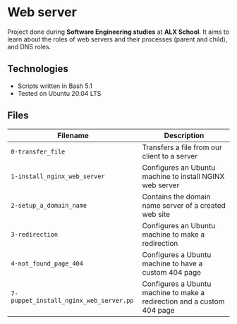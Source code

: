 # Web server
Project done during **Software Engineering studies** at **ALX School**. It aims to learn about the roles of web servers and their processes (parent and child), and DNS roles.

## Technologies
* Scripts written in Bash 5.1
* Tested on Ubuntu 20.04 LTS

## Files

| Filename | Description |
| -------- | ----------- |
| `0-transfer_file` | Transfers a file from our client to a server |
| `1-install_nginx_web_server` | Configures an Ubuntu machine to install NGINX web server |
| `2-setup_a_domain_name` | Contains the domain name server of a created web site |
| `3-redirection` | Configures an Ubuntu machine to make a redirection |
| `4-not_found_page_404` | Configures a Ubuntu machine to have a custom 404 page |
| `7-puppet_install_nginx_web_server.pp` | Configures a Ubuntu machine to make a redirection and a custom 404 page |
